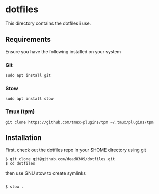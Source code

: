 # dotfiles

This directory contains the dotfiles i use.

## Requirements

Ensure you have the following installed on your system

### Git

```
sudo apt install git
```

### Stow

```
sudo apt install stow
```

### Tmux (tpm)

```
git clone https://github.com/tmux-plugins/tpm ~/.tmux/plugins/tpm
```


## Installation

First, check out the dotfiles repo in your $HOME directory using git


```
$ git clone git@github.com/dead8309/dotfiles.git
$ cd dotfiles
```

then use GNU stow to create symlinks

```

$ stow .
```
